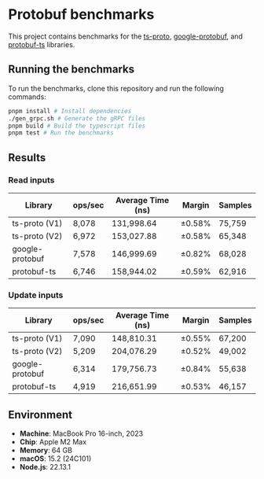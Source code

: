 # Protobuf benchmarks

This project contains benchmarks for the [ts-proto](https://www.npmjs.com/package/ts-proto), [google-protobuf](https://www.npmjs.com/package/google-protobuf), and [protobuf-ts](https://www.npmjs.com/package/protobuf-ts) libraries.

## Running the benchmarks

To run the benchmarks, clone this repository and run the following commands:

```bash
pnpm install # Install dependencies
./gen_grpc.sh # Generate the gRPC files
pnpm build # Build the typescript files
pnpm test # Run the benchmarks
```

## Results

### Read inputs

| Library         | ops/sec | Average Time (ns) | Margin | Samples |
| --------------- | ------- | ----------------- | ------ | ------- |
| ts-proto (V1)   | 8,078   | 131,998.64        | ±0.58% | 75,759  |
| ts-proto (V2)   | 6,972   | 153,027.88        | ±0.58% | 65,348  |
| google-protobuf | 7,578   | 146,999.69        | ±0.82% | 68,028  |
| protobuf-ts     | 6,746   | 158,944.02        | ±0.59% | 62,916  |

### Update inputs

| Library         | ops/sec | Average Time (ns) | Margin | Samples |
| --------------- | ------- | ----------------- | ------ | ------- |
| ts-proto (V1)   | 7,090   | 148,810.31        | ±0.55% | 67,200  |
| ts-proto (V2)   | 5,209   | 204,076.29        | ±0.52% | 49,002  |
| google-protobuf | 6,314   | 179,756.73        | ±0.84% | 55,638  |
| protobuf-ts     | 4,919   | 216,651.99        | ±0.53% | 46,157  |

## Environment

- **Machine**: MacBook Pro 16-inch, 2023  
- **Chip**: Apple M2 Max  
- **Memory**: 64 GB  
- **macOS**: 15.2 (24C101)  
- **Node.js**: 22.13.1  
